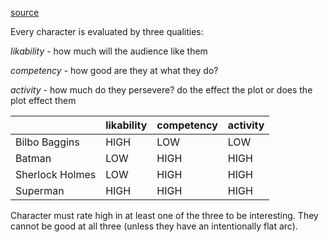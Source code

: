 [source](https://www.youtube.com/watch?v=QM1tUwpy-yQ)

Every character is evaluated by three qualities:

*likability* - how much will the audience like them

*competency* - how good are they at what they do?

*activity* - how much do they persevere? do the effect the plot or does the plot effect them


|                 | likability | competency | activity |
| --------------- | ---------- | ---------- | -------- |
| Bilbo Baggins   | HIGH       | LOW        | LOW      |
| Batman          | LOW        | HIGH       | HIGH     |
| Sherlock Holmes | LOW        | HIGH       | HIGH     |
| Superman        | HIGH       | HIGH       | HIGH     |

Character must rate high in at least one of the three to be interesting.
They cannot be good at all three (unless they have an intentionally flat arc).

